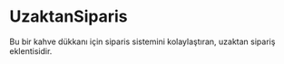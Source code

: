 # UzaktanSiparis
Bu bir kahve dükkanı için siparis sistemini kolaylaştıran, uzaktan sipariş eklentisidir.
